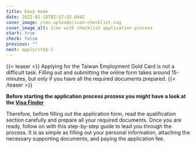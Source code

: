 ```yaml
---
title: Easy mode
date: 2021-01-18T02:57:32.044Z
cover_image: /cms-uploads/icon-checklist.svg
cover_image_alt: Icon with checklist application process
start: true
check: false
previous: ""
next: apply/step-1
---
```

{{< teaser >}}
Applying for the Taiwan Employment Gold Card is not a difficult task. Filling out and submitting the online form takes around 15-minutes, but only if you have all the required documents prepared. 
{{< /teaser >}}

**Before starting the application process prozess you might have a look at the [Visa Finder](/en/qualification/finder)**

Therefore, before filling out the application form, read the qualification section carefully and prepare all your required documents. Once you are ready, follow on with this step-by-step guide to lead you through the process. It is as simple as filling out your personal information, attaching the necessary supporting documents, and paying the application fee.
